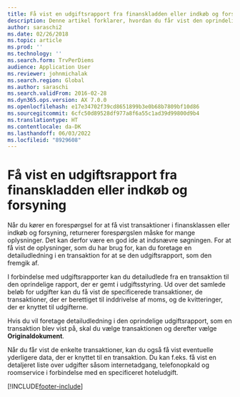```yaml
---
title: Få vist en udgiftsrapport fra finanskladden eller indkøb og forsyning
description: Denne artikel forklarer, hvordan du får vist den oprindelige udgiftsrapport, som en transaktion fremgår af.
author: saraschi2
ms.date: 02/26/2018
ms.topic: article
ms.prod: ''
ms.technology: ''
ms.search.form: TrvPerDiems
audience: Application User
ms.reviewer: johnmichalak
ms.search.region: Global
ms.author: saraschi
ms.search.validFrom: 2016-02-28
ms.dyn365.ops.version: AX 7.0.0
ms.openlocfilehash: e17e34702f39cd8651899b3e0b68b7809bf10d86
ms.sourcegitcommit: 6cfc50d89528df977a8f6a55c1ad39d99800d9b4
ms.translationtype: HT
ms.contentlocale: da-DK
ms.lasthandoff: 06/03/2022
ms.locfileid: "8929608"
---
```

# <a name="view-an-expense-report-from-general-ledger-or-procurement-and-sourcing"></a>Få vist en udgiftsrapport fra finanskladden eller indkøb og forsyning

Når du kører en forespørgsel for at få vist transaktioner i finansklassen eller indkøb og forsyning, returnerer forespørgslen måske for mange oplysninger. Det kan derfor være en god ide at indsnævre søgningen. For at få vist de oplysninger, som du har brug for, kan du foretage en detailudledning i en transaktion for at se den udgiftsrapport, som den fremgik af.

I forbindelse med udgiftsrapporter kan du detailudlede fra en transaktion til den oprindelige rapport, der er gemt i udgiftsstyring. Ud over det samlede beløb for udgifter kan du få vist de specificerede transaktioner, de transaktioner, der er berettiget til inddrivelse af moms, og de kvitteringer, der er knyttet til udgifterne.

Hvis du vil foretage detailudledning i den oprindelige udgiftsrapport, som en transaktion blev vist på, skal du vælge transaktionen og derefter vælge **Originaldokument**.

Når du får vist de enkelte transaktioner, kan du også få vist eventuelle yderligere data, der er knyttet til en transaktion. Du kan f.eks. få vist en detaljeret liste over udgifter såsom internetadgang, telefonopkald og roomservice i forbindelse med en specificeret hoteludgift.


[!INCLUDE[footer-include](../includes/footer-banner.md)]